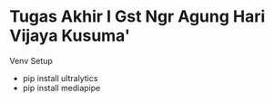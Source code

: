 # Tugas Akhir I Gst Ngr Agung Hari Vijaya Kusuma'

Venv Setup
- pip install ultralytics
- pip install mediapipe
